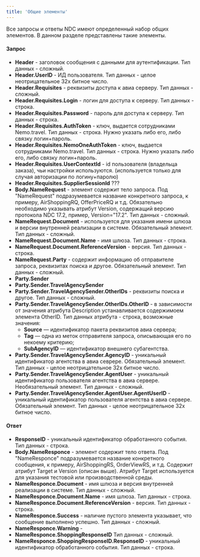 ```yaml
---
title: 'Общие элементы'
---
```


Все запросы и ответы NDC имеют определенный набор общих элементов. В данном разделе представлены такие элементы.
#### Запрос
-	**Header** - заголовок сообщения с данными для аутентификации. Тип данных - сложный.
-   **Header.UserID** - ИД пользователя. Тип данных - целое неотрицательное 32х битное число.
-   **Header.Requisites** - реквизиты доступа к авиа серверу. Тип данных - сложный.
-   **Header.Requisites.Login** - логин для доступа к серверу. Тип данных - строка.
-   **Header.Requisites.Password** - пароль для доступа к серверу. Тип данных - строка.
-   **Header.Requisites.AuthToken** - ключ, выдается сотрудниками Nemo.travel. Тип данных - строка. Нужно указать либо его, либо связку логин+пароль.
-   **Header.Requisites.NemoOneAuthToken** - ключ, выдается сотрудниками Nemo.travel. Тип данных - строка. Нужно указать либо его, либо связку логин+пароль.
-   **Header.Requisites.UserContextId** - id пользователя (владельца заказа), чьи настройки используются. (используется только для случая авторизации по логину+паролю)
-   **Header.Requisites.SupplierSessionId** ???
-	**Body.NameRequest** - элемент содержит тело запроса. Под "NameRequest" подразумевается название конкретного запроса, к примеру, AirShoppingRQ, OfferPriceRQ и т.д. Обязательно необходимо указывать атрибут Version, содержащий версию протокола NDC 17.2, пример, Version="17.2". Тип данных - сложный.
-	**NameRequest.Document** - используется для указания имени шлюза и версии внутренней реализации в системе. Обязательный элемент. Тип данных - сложный.
-	**NameRequest.Document.Name** - имя шлюза. Тип данных - строка.
-	**NameRequest.Document.ReferenceVersion** - версия. Тип данных - строка.
-	**NameRequest.Party** - содержит информацию об отправителе запроса, реквизитах поиска и другое. Обязательный элемент. Тип данных - сложный.
-	**Party.Sender** 
-	**Party.Sender.TravelAgencySender** 
-	**Party.Sender.TravelAgencySender.OtherIDs** - реквизиты поиска и другое. Тип данных - сложный.
-	**Party.Sender.TravelAgencySender.OtherIDs.OtherID** - в зависимости от значения атрибута Description устанавливается содержимоем элемента OtherID. Тип данных атрибута - строка, возможные значения:
    -   **Source** — идентификатор пакета реквизитов авиа сервера;
    -   **Tag** — одна из меток отправителя запроса, описывающая его по некоему критерию;
    -   **SubAgencyID** — идентификатор внешнего субагентства.
-	**Party.Sender.TravelAgencySender.AgencyID** - уникальный идентификатор агентства в авиа севрере. Обязательный элемент. Тип данных - целое неотрицательное 32х битное число.
-	**Party.Sender.TravelAgencySender.AgentUser** - уникальный идентификатор пользователя агентства в авиа сервере. Необязательный элемент. Тип данных - сложный.
-	**Party.Sender.TravelAgencySender.AgentUser.AgentUserID** - уникальный идентификатор пользователя агентства в авиа сервере. Обязательный элемент. Тип данных - целое неотрицательное 32х битное число.

#### Ответ

-	**ResponseID** - уникальный идентификатор обработанного события. Тип данных - строка.
-	**Body.NameResponce** - элемент содержит тело ответа. Под "NameResponce" подразумевается название конкретного сообщения, к примеру, AirShoppingRS, OrderViewRS, и т.д. Содержит атрибут Target и Version (описан выше). Атрибут Target  используется для указания тестовой или производственной среды.
-	**NameResponce.Document** - имя шлюза и версия внутренней реализации в системе. Тип данных - сложный.
-	**NameResponce.Document.Name** - имя шлюза. Тип данных - строка.
-	**NameResponce.Document.ReferenceVersion** - версия. Тип данных - строка.
-	**NameResponce.Success** - наличие пустого элемента указывает, что сообщение выполнено успешно. Тип данных - сложный.
-	**NameResponce.Warning** - 
-	**NameResponce.ShoppingResponseID** Тип данных - сложный.
-	**NameResponce.ShoppingResponseID.ResponseID**  - уникальный идентификатор обработанного события. Тип данных - строка.
